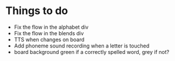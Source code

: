 # Things to do

- Fix the flow in the alphabet div
- Fix the flow in the blends div
- TTS when changes on board
- Add phoneme sound recording when a letter is touched
- board background green if a correctly spelled word, grey if not?